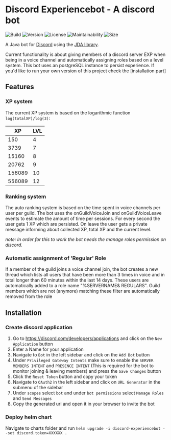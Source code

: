 
# Discord Experiencebot - A discord bot
![Build](https://github.com/JFWenisch/discord-experiencebot/actions/workflows/build.yml/badge.svg) ![Version](https://img.shields.io/github/v/release/jfwenisch/discord-experiencebot) ![License](https://img.shields.io/github/license/jfwenisch/discord-experiencebot)   ![Maintainability](https://img.shields.io/codeclimate/maintainability/JFWenisch/discord-experiencebot)
 ![Size](https://img.shields.io/github/repo-size/jfwenisch/discord-experiencebot) 
  

A Java bot for [Discord](https://discordapp.com/) using the [JDA library](https://github.com/DV8FromTheWorld/JDA).

Current functionality is about giving members of a discord server EXP when being in a voice channel and automatically assigning roles based on a level system. This bot uses an postgreSQL instance to persist experience. If you'd like to run your own version of this project check the [installation part]

  
  

## Features
### XP system
The current XP system is based on the logarithmic function `log(totalXP)/log(3)`:


| XP | LVL |
| --- | --- |
| 150 | 4| 
| 3739 | 7
| 15160 | 8
| 20762 | 9
| 156089 | 10
| 556089 | 12

### Ranking system

The auto ranking system is based on the time spent in voice channels per user per guild. The bot uses the onGuildVoiceJoin and onGuildVoiceLeave events to estimate the amount of time per sessions. For every second the user gets 1 XP which are persisted. On leave the user gets a private message informing about collected XP, total XP and the current level.

*note: In order for this to work the bot needs the manage roles permission on discord.*
  
### Automatic assignment of 'Regular' Role

If a member of the guild joins a voice channel join, the bot creates a new thread which lists all users that have been more than 3 times in voice and in total longer than 60 minutes within the last 14 days. These users are automatically added to a role name "%SERVERNAME& REGULARS". Guild members which are not (anymore) matching these filter are automatically removed from the role

  

## Installation 

### Create discord application

 1. Go to https://discord.com/developers/applications and click on the `New Application` button
 2. Enter a Name for your application
 3. Navigate to `Bot` in the left sidebar and click on the `Add Bot` button
 4. Under `Privileged Gateway Intents` make sure to enable the `SERVER MEMBERS INTENT`  and `PRESENCE INTENT` (This is required for the bot to monitor joining & leaving members) and press the `Save Changes` button
 5. Click the `Reset Token` button and copy your token
 6. Navigate to  `OAuth2` in the left sidebar and click on `URL Generator` in the submenu of the sidebar
 7. Under `scopes` select `bot` and under `bot permissions` select `Manage Roles` and `Send Messages`
 8. Copy the generated url and open it in your browser to invite the bot

### Deploy helm chart

Navigate to charts folder and run `helm upgrade -i discord-experiencebot --set discord.token=XXXXXX .`
